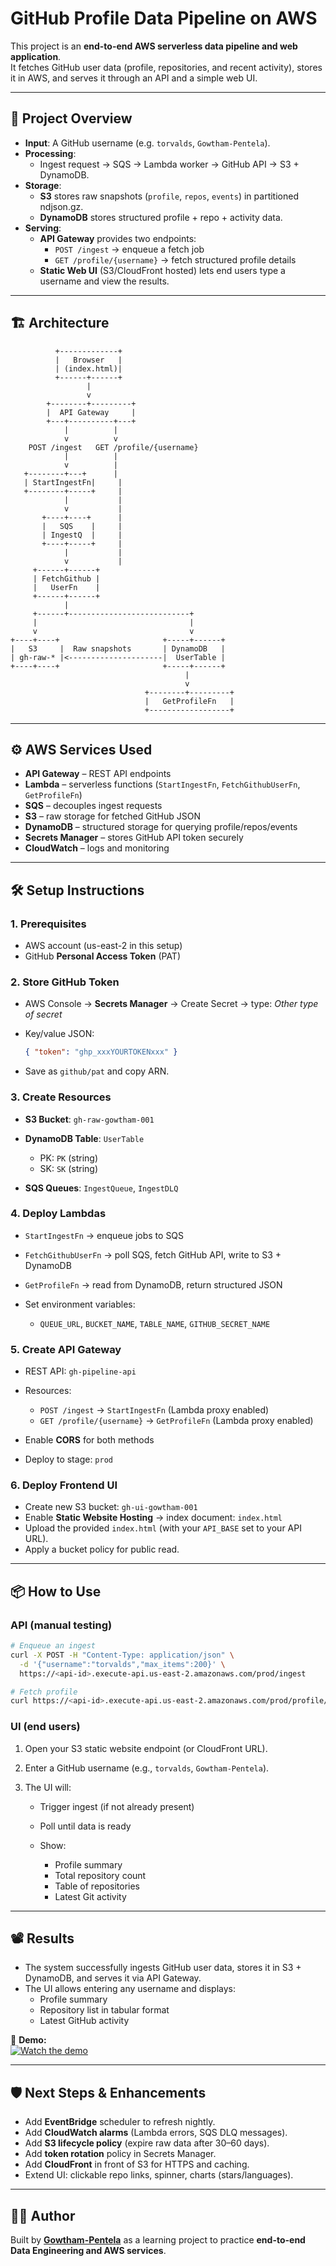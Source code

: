 # GitHub Profile Data Pipeline on AWS

This project is an **end-to-end AWS serverless data pipeline and web application**.  
It fetches GitHub user data (profile, repositories, and recent activity), stores it in AWS, and serves it through an API and a simple web UI.

---

## 🚀 Project Overview

- **Input**: A GitHub username (e.g. `torvalds`, `Gowtham-Pentela`).  
- **Processing**:  
  - Ingest request → SQS → Lambda worker → GitHub API → S3 + DynamoDB.  
- **Storage**:  
  - **S3** stores raw snapshots (`profile`, `repos`, `events`) in partitioned ndjson.gz.  
  - **DynamoDB** stores structured profile + repo + activity data.  
- **Serving**:  
  - **API Gateway** provides two endpoints:  
    - `POST /ingest` → enqueue a fetch job  
    - `GET /profile/{username}` → fetch structured profile details  
  - **Static Web UI** (S3/CloudFront hosted) lets end users type a username and view the results.

---

## 🏗️ Architecture

```text
          +-------------+
          |   Browser   |
          | (index.html)|
          +------+------+
                 |
                 v
        +--------+---------+
        |  API Gateway     |
        +---+----------+---+
            |          |
            v          v
    POST /ingest   GET /profile/{username}
            |          |
            v          |
   +--------+---+      |
   | StartIngestFn|     |
   +--------+-----+     |
            |           |
            v           |
       +----+----+      |
       |   SQS    |     |
       | IngestQ  |     |
       +----+-----+     |
            |           |
            v           |
     +------+------+
     | FetchGithub |
     |   UserFn    |
     +------+------+
            |
     +------+---------------------------+
     |                                  |
     v                                  v
+----+----+                       +-----+------+
|   S3     |  Raw snapshots       | DynamoDB   |
| gh-raw-* |<---------------------|  UserTable |
+----+----+                       +-----+------+
                                       |
                                       v
                              +--------+---------+
                              |   GetProfileFn   |
                              +------------------+
````

---

## ⚙️ AWS Services Used

* **API Gateway** – REST API endpoints
* **Lambda** – serverless functions (`StartIngestFn`, `FetchGithubUserFn`, `GetProfileFn`)
* **SQS** – decouples ingest requests
* **S3** – raw storage for fetched GitHub JSON
* **DynamoDB** – structured storage for querying profile/repos/events
* **Secrets Manager** – stores GitHub API token securely
* **CloudWatch** – logs and monitoring

---

## 🛠️ Setup Instructions

### 1. Prerequisites

* AWS account (us-east-2 in this setup)
* GitHub **Personal Access Token** (PAT)

### 2. Store GitHub Token

* AWS Console → **Secrets Manager** → Create Secret → type: *Other type of secret*
* Key/value JSON:

  ```json
  { "token": "ghp_xxxYOURTOKENxxx" }
  ```
* Save as `github/pat` and copy ARN.

### 3. Create Resources

* **S3 Bucket**: `gh-raw-gowtham-001`
* **DynamoDB Table**: `UserTable`

  * PK: `PK` (string)
  * SK: `SK` (string)
* **SQS Queues**: `IngestQueue`, `IngestDLQ`

### 4. Deploy Lambdas

* `StartIngestFn` → enqueue jobs to SQS
* `FetchGithubUserFn` → poll SQS, fetch GitHub API, write to S3 + DynamoDB
* `GetProfileFn` → read from DynamoDB, return structured JSON
* Set environment variables:

  * `QUEUE_URL`, `BUCKET_NAME`, `TABLE_NAME`, `GITHUB_SECRET_NAME`

### 5. Create API Gateway

* REST API: `gh-pipeline-api`
* Resources:

  * `POST /ingest` → `StartIngestFn` (Lambda proxy enabled)
  * `GET /profile/{username}` → `GetProfileFn` (Lambda proxy enabled)
* Enable **CORS** for both methods
* Deploy to stage: `prod`

### 6. Deploy Frontend UI

* Create new S3 bucket: `gh-ui-gowtham-001`
* Enable **Static Website Hosting** → index document: `index.html`
* Upload the provided `index.html` (with your `API_BASE` set to your API URL).
* Apply a bucket policy for public read.

---

## 📦 How to Use

### API (manual testing)

```bash
# Enqueue an ingest
curl -X POST -H "Content-Type: application/json" \
  -d '{"username":"torvalds","max_items":200}' \
  https://<api-id>.execute-api.us-east-2.amazonaws.com/prod/ingest

# Fetch profile
curl https://<api-id>.execute-api.us-east-2.amazonaws.com/prod/profile/torvalds
```

### UI (end users)

1. Open your S3 static website endpoint (or CloudFront URL).
2. Enter a GitHub username (e.g., `torvalds`, `Gowtham-Pentela`).
3. The UI will:

   * Trigger ingest (if not already present)
   * Poll until data is ready
   * Show:

     * Profile summary
     * Total repository count
     * Table of repositories
     * Latest Git activity

---

## 📽️ Results

- The system successfully ingests GitHub user data, stores it in S3 + DynamoDB, and serves it via API Gateway.  
- The UI allows entering any username and displays:
  - Profile summary
  - Repository list in tabular format
  - Latest GitHub activity  

🎥 **Demo:**  
[![Watch the demo](results/demo.png)](results/demo.mp4)


---

## 🛡️ Next Steps & Enhancements

* Add **EventBridge** scheduler to refresh nightly.
* Add **CloudWatch alarms** (Lambda errors, SQS DLQ messages).
* Add **S3 lifecycle policy** (expire raw data after 30–60 days).
* Add **token rotation** policy in Secrets Manager.
* Add **CloudFront** in front of S3 for HTTPS and caching.
* Extend UI: clickable repo links, spinner, charts (stars/languages).

---

## 👨‍💻 Author

Built by **[Gowtham-Pentela](https://github.com/Gowtham-Pentela)** as a learning project to practice **end-to-end Data Engineering and AWS services**.